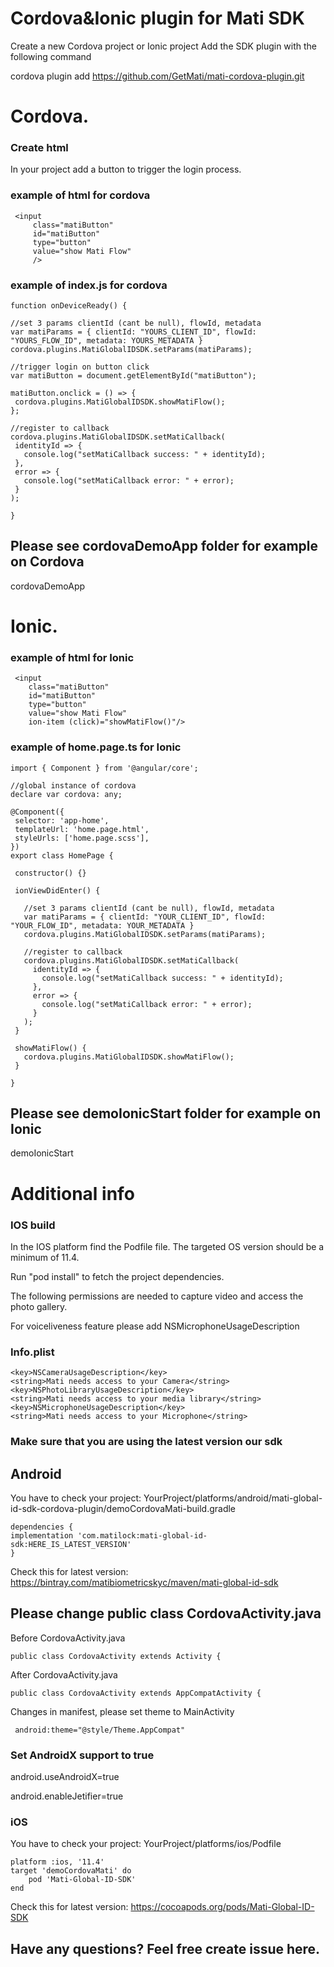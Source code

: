 # Cordova&Ionic plugin for Mati SDK

Create a new Cordova project or Ionic project
Add the SDK plugin with the following command

cordova plugin add https://github.com/GetMati/mati-cordova-plugin.git


# Cordova.


### Create html

In your project add a button to trigger the login process.

### example of html for cordova
```
 <input
     class="matiButton"
     id="matiButton"
     type="button"
     value="show Mati Flow"
     />
 ```
 
### example of index.js for cordova

 ```    
function onDeviceReady() {

//set 3 params clientId (cant be null), flowId, metadata 
var matiParams = { clientId: "YOURS_CLIENT_ID", flowId: "YOURS_FLOW_ID", metadata: YOURS_METADATA }
cordova.plugins.MatiGlobalIDSDK.setParams(matiParams);
 
//trigger login on button click
var matiButton = document.getElementById("matiButton");

matiButton.onclick = () => {
  cordova.plugins.MatiGlobalIDSDK.showMatiFlow();
};

//register to callback
cordova.plugins.MatiGlobalIDSDK.setMatiCallback(
  identityId => {
    console.log("setMatiCallback success: " + identityId);
  },
  error => {
    console.log("setMatiCallback error: " + error);
  }
);

}
 ```
 
## Please see cordovaDemoApp folder for example on Cordova
cordovaDemoApp

# Ionic.

### example of html for Ionic
```
 <input
    class="matiButton"
    id="matiButton"
    type="button"
    value="show Mati Flow"
    ion-item (click)="showMatiFlow()"/>
 ```
 
### example of home.page.ts for Ionic

 ```    
import { Component } from '@angular/core';

//global instance of cordova
declare var cordova: any;

@Component({
  selector: 'app-home',
  templateUrl: 'home.page.html',
  styleUrls: ['home.page.scss'],
})
export class HomePage {

  constructor() {}
  
  ionViewDidEnter() {
    
    //set 3 params clientId (cant be null), flowId, metadata 
    var matiParams = { clientId: "YOUR_CLIENT_ID", flowId: "YOUR_FLOW_ID", metadata: YOUR_METADATA }
    cordova.plugins.MatiGlobalIDSDK.setParams(matiParams);

    //register to callback
    cordova.plugins.MatiGlobalIDSDK.setMatiCallback(
      identityId => {
        console.log("setMatiCallback success: " + identityId);
      },
      error => {
        console.log("setMatiCallback error: " + error);
      }
    );  
  }

  showMatiFlow() {
    cordova.plugins.MatiGlobalIDSDK.showMatiFlow();
  }

}
 ```
 
## Please see demoIonicStart folder for example on Ionic
demoIonicStart

# Additional info

### IOS build

In the IOS platform find the Podfile file. 
The targeted OS version should be a minimum of 11.4.

Run "pod install" to fetch the project dependencies.

The following permissions are needed to capture video and access the photo gallery.

For voiceliveness feature please add NSMicrophoneUsageDescription

### Info.plist

```
<key>NSCameraUsageDescription</key>
<string>Mati needs access to your Camera</string>
<key>NSPhotoLibraryUsageDescription</key>
<string>Mati needs access to your media library</string>
<key>NSMicrophoneUsageDescription</key>
<string>Mati needs access to your Microphone</string>
```
### Make sure that you are using the latest version our sdk

## Android

You have to check your project: YourProject/platforms/android/mati-global-id-sdk-cordova-plugin/demoCordovaMati-build.gradle

```
dependencies {
implementation 'com.matilock:mati-global-id-sdk:HERE_IS_LATEST_VERSION'
}
```
Check this for latest version: 
https://bintray.com/matibiometricskyc/maven/mati-global-id-sdk

## Please change public class CordovaActivity.java
Before CordovaActivity.java
 ```
public class CordovaActivity extends Activity {
```
After CordovaActivity.java
```
public class CordovaActivity extends AppCompatActivity {
```
Changes in manifest, please set theme to MainActivity
```
 android:theme="@style/Theme.AppCompat" 
```
 
### Set AndroidX support to true 
android.useAndroidX=true

android.enableJetifier=true

### iOS

You have to check your project: YourProject/platforms/ios/Podfile

```
platform :ios, '11.4'
target 'demoCordovaMati' do
    pod 'Mati-Global-ID-SDK'
end
```
Check this for latest version: 
https://cocoapods.org/pods/Mati-Global-ID-SDK


## Have any questions? Feel free create issue here.
